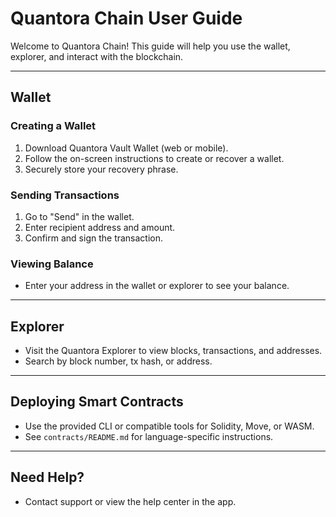 # Quantora Chain User Guide

Welcome to Quantora Chain! This guide will help you use the wallet, explorer, and interact with the blockchain.

---

## Wallet

### Creating a Wallet

1. Download Quantora Vault Wallet (web or mobile).
2. Follow the on-screen instructions to create or recover a wallet.
3. Securely store your recovery phrase.

### Sending Transactions

1. Go to "Send" in the wallet.
2. Enter recipient address and amount.
3. Confirm and sign the transaction.

### Viewing Balance

- Enter your address in the wallet or explorer to see your balance.

---

## Explorer

- Visit the Quantora Explorer to view blocks, transactions, and addresses.
- Search by block number, tx hash, or address.

---

## Deploying Smart Contracts

- Use the provided CLI or compatible tools for Solidity, Move, or WASM.
- See `contracts/README.md` for language-specific instructions.

---

## Need Help?

- Contact support or view the help center in the app.